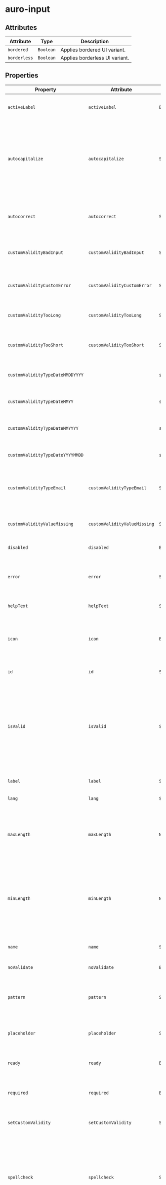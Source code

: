 # auro-input

## Attributes

| Attribute    | Type      | Description                    |
|--------------|-----------|--------------------------------|
| `bordered`   | `Boolean` | Applies bordered UI variant.   |
| `borderless` | `Boolean` | Applies borderless UI variant. |

## Properties

| Property                         | Attribute                    | Type      | Default                                          | Description                                      |
|----------------------------------|------------------------------|-----------|--------------------------------------------------|--------------------------------------------------|
| `activeLabel`                    | `activeLabel`                | `Boolean` | false                                            | If set, the label will remain fixed in the active position. |
| `autocapitalize`                 | `autocapitalize`             | `String`  |                                                  | An enumerated attribute that controls whether and how text input is automatically capitalized as it is entered/edited by the user. [off/none, on/sentences, words, characters] |
| `autocorrect`                    | `autocorrect`                | `String`  |                                                  | When set to `off`, stops iOS from auto correcting words when typed into a text box. |
| `customValidityBadInput`         | `customValidityBadInput`     | `String`  | "Please match the requested format."             | Help text message to display when validity = `badInput`; |
| `customValidityCustomError`      | `customValidityCustomError`  | `String`  | ""                                               | Help text message to display when validity = `customError`; |
| `customValidityTooLong`          | `customValidityTooLong`      | `String`  | "Value is too long. Please enter a valid value"  | Help text message to display when validity = `tooLong`; |
| `customValidityTooShort`         | `customValidityTooShort`     | `String`  | "Value is too short. Please enter a valid value." | Help text message to display when validity = `tooShort`; |
| `customValidityTypeDateMMDDYYYY` |                              | `string`  | "Please enter a complete date in the format MM/DD/YYYY." |                                                  |
| `customValidityTypeDateMMYY`     |                              | `string`  | "Please enter a complete date in the format MM/YY." |                                                  |
| `customValidityTypeDateMMYYYY`   |                              | `string`  | "Please enter a complete date in the format MM/YYYY." |                                                  |
| `customValidityTypeDateYYYYMMDD` |                              | `string`  | "Please enter a complete date in the format YYYY/MM/DD." |                                                  |
| `customValidityTypeEmail`        | `customValidityTypeEmail`    | `String`  |                                                  | Help text message to display when type = `email` and invalid email is entered; |
| `customValidityValueMissing`     | `customValidityValueMissing` | `String`  | "Please fill out this field."                    | Help text message to display when validity = `valueMissing`; |
| `disabled`                       | `disabled`                   | `Boolean` | false                                            | If set, disables the input.                      |
| `error`                          | `error`                      | `String`  |                                                  | When defined, sets persistent validity to `customError` and sets `setCustomValidity` = attribute value. |
| `helpText`                       | `helpText`                   | `String`  |                                                  | Deprecated, see `slot`.                          |
| `icon`                           | `icon`                       | `Boolean` | false                                            | If set, will render an icon inside the input to the left of the value. Support is limited to auro-input instances with credit card format. |
| `id`                             | `id`                         | `String`  |                                                  | Sets the unique ID of the element.               |
| `isValid`                        | `isValid`                    | `String`  | false                                            | (DEPRECATED - Please use validity) Can be accessed to determine if the input validity. Returns true when validity has not yet been checked or validity = 'valid', all other cases return false. Not intended to be set by the consumer. |
| `label`                          | `label`                      | `String`  | "Input label is undefined"                       | Deprecated, see `slot`.                          |
| `lang`                           | `lang`                       | `String`  |                                                  | defines the language of an element.              |
| `maxLength`                      | `maxLength`                  | `Number`  | "undefined"                                      | The maximum number of characters the user can enter into the text input. This must be an integer value `0` or higher. |
| `minLength`                      | `minLength`                  | `Number`  | "undefined"                                      | The minimum number of characters the user can enter into the text input. This must be an non-negative integer value smaller than or equal to the value specified by `maxlength`. |
| `name`                           | `name`                       | `String`  |                                                  | Populates the `name` attribute on the input.     |
| `noValidate`                     | `noValidate`                 | `Boolean` | false                                            | If set, disables auto-validation on blur.        |
| `pattern`                        | `pattern`                    | `String`  |                                                  | Specifies a regular expression the form control's value should match. |
| `placeholder`                    | `placeholder`                | `String`  |                                                  | Define custom placeholder text, only supported by date input formats. |
| `ready`                          | `ready`                      | `Boolean` | false                                            | When false the component API should not be called. |
| `required`                       | `required`                   | `Boolean` | false                                            | Populates the `required` attribute on the input. Used for client-side validation. |
| `setCustomValidity`              | `setCustomValidity`          | `String`  |                                                  | Sets a custom automated validity message for the element. |
| `spellcheck`                     | `spellcheck`                 | `String`  |                                                  | An enumerated attribute defines whether the element may be checked for spelling errors. [true, false]. When set to `false` the attribute `autocorrect` is set to `off` and `autocapitalize` is set to `none`. |
| `type`                           | `type`                       | `String`  |                                                  | Populates the `type` attribute on the input. Allowed values are `password`, `email`, `credit-card`, `month-day-year`, `month-year`, `year-month-day`  or `text`. If given value is not allowed or set, defaults to `text`. |
| `validateOnInput`                | `validateOnInput`            | `Boolean` |                                                  | Sets validation mode to re-eval with each input. |
| `validity`                       | `validity`                   | `String`  |                                                  | Specifies the `validityState` this element is in. |
| `value`                          | `value`                      | `String`  |                                                  | Populates the `value` attribute on the input. Can also be read to retrieve the current value of the input. |

## Events

| Event                 | Type                                | Description                                      |
|-----------------------|-------------------------------------|--------------------------------------------------|
| `auroInput-helpText`  | `CustomEvent<{ message: string; }>` | Notifies that the helpText message has changed.  |
| `auroInput-ready`     | `CustomEvent<any>`                  | Notifies that the component has finished initializing. |
| `auroInput-validated` |                                     | Notifies that the `validity` value has changed.  |
| `input`               |                                     | Event fires when the value of an `auro-input` has been changed. |

## Slots

| Name       | Description                                   |
|------------|-----------------------------------------------|
| `helptext` | Sets the help text displayed below the input. |
| `label`    | Sets the label text for the input.            |

## CSS Shadow Parts

| Part            | Description                                      |
|-----------------|--------------------------------------------------|
| `accentIcon`    | Use for customizing the style of the accentIcon element (e.g. credit card icon, calendar icon) |
| `helpText`      | Use for customizing the style of the helpText element |
| `iconContainer` | Use for customizing the style of the iconContainer (e.g. X icon for clearing input value) |
| `label`         | Use for customizing the style of the label element |
